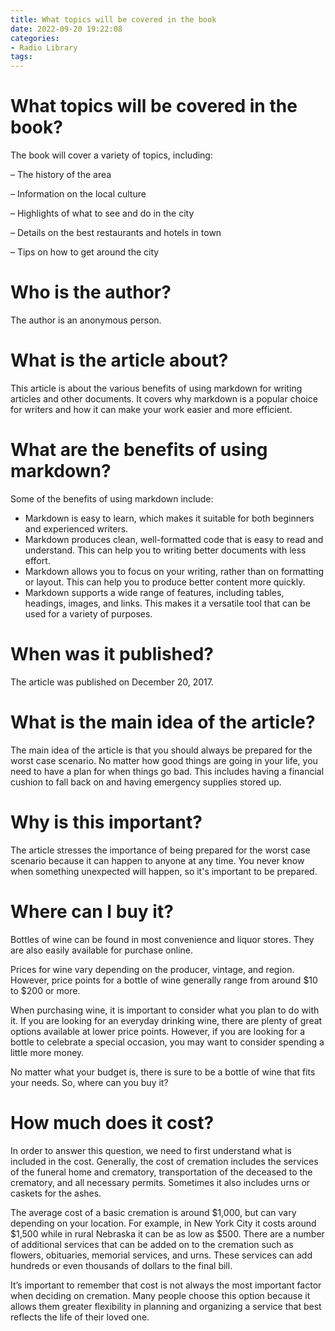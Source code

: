 ```yaml
---
title: What topics will be covered in the book
date: 2022-09-20 19:22:08
categories:
- Radio Library
tags:
---
```



#  What topics will be covered in the book?

The book will cover a variety of topics, including:

– The history of the area

– Information on the local culture

– Highlights of what to see and do in the city

– Details on the best restaurants and hotels in town

– Tips on how to get around the city

#  Who is the author?

The author is an anonymous person.

# What is the article about?

This article is about the various benefits of using markdown for writing articles and other documents. It covers why markdown is a popular choice for writers and how it can make your work easier and more efficient.

# What are the benefits of using markdown?

Some of the benefits of using markdown include:

- Markdown is easy to learn, which makes it suitable for both beginners and experienced writers.
- Markdown produces clean, well-formatted code that is easy to read and understand. This can help you to writing better documents with less effort.
- Markdown allows you to focus on your writing, rather than on formatting or layout. This can help you to produce better content more quickly.
- Markdown supports a wide range of features, including tables, headings, images, and links. This makes it a versatile tool that can be used for a variety of purposes.

#  When was it published?

The article was published on December 20, 2017.

# What is the main idea of the article?

The main idea of the article is that you should always be prepared for the worst case scenario. No matter how good things are going in your life, you need to have a plan for when things go bad. This includes having a financial cushion to fall back on and having emergency supplies stored up.

# Why is this important?

The article stresses the importance of being prepared for the worst case scenario because it can happen to anyone at any time. You never know when something unexpected will happen, so it's important to be prepared.

#  Where can I buy it?

Bottles of wine can be found in most convenience and liquor stores. They are also easily available for purchase online.

Prices for wine vary depending on the producer, vintage, and region. However, price points for a bottle of wine generally range from around $10 to $200 or more.

When purchasing wine, it is important to consider what you plan to do with it. If you are looking for an everyday drinking wine, there are plenty of great options available at lower price points. However, if you are looking for a bottle to celebrate a special occasion, you may want to consider spending a little more money.

No matter what your budget is, there is sure to be a bottle of wine that fits your needs. So, where can you buy it?

#  How much does it cost?

In order to answer this question, we need to first understand what is included in the cost. Generally, the cost of cremation includes the services of the funeral home and crematory, transportation of the deceased to the crematory, and all necessary permits. Sometimes it also includes urns or caskets for the ashes.

The average cost of a basic cremation is around $1,000, but can vary depending on your location. For example, in New York City it costs around $1,500 while in rural Nebraska it can be as low as $500. There are a number of additional services that can be added on to the cremation such as flowers, obituaries, memorial services, and urns. These services can add hundreds or even thousands of dollars to the final bill.

It’s important to remember that cost is not always the most important factor when deciding on cremation. Many people choose this option because it allows them greater flexibility in planning and organizing a service that best reflects the life of their loved one.